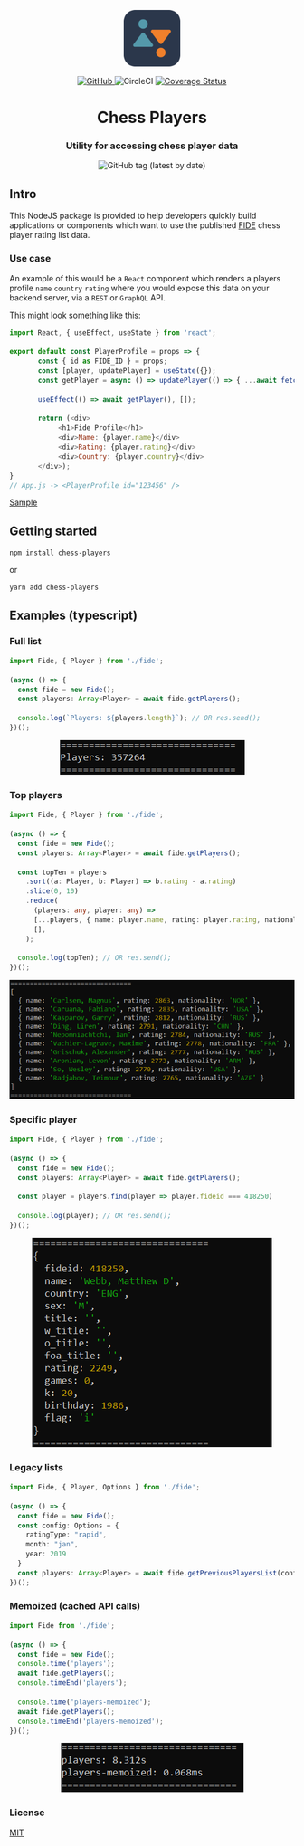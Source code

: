 <p align="center">
    <img
      alt="The Chess Centre"
      src="https://github.com/Chess-Centre/welcome/blob/master/img/bcc-dark-logo.png?raw=true"
      width="100"
    />
  <p align="center">
      <a href="https://github.com/chess-centre/welcome/blob/master/LICENSE">
        <img alt="GitHub" src="https://img.shields.io/github/license/chess-centre/welcome?style=flat">
      </a>
      <img alt="CircleCI" src="https://img.shields.io/circleci/build/github/chess-centre/chess-players/master">
      <a href='https://coveralls.io/github/chess-centre/chess-players?branch=master'><img src='https://coveralls.io/repos/github/chess-centre/chess-players/badge.svg?branch=master' alt='Coverage Status' />
      </a>
  </p>
  <h1 align="center"> Chess Players </h1>
</p>
<p align="center">
  <h3 align="center"> Utility for accessing chess player data </h3>
  <p align="center"><img alt="GitHub tag (latest by date)" src="https://img.shields.io/github/v/tag/chess-centre/chess-players"></p>
</p>

## Intro

This NodeJS package is provided to help developers quickly build applications or components which want to use the published [FIDE](https://ratings.fide.com/download_lists.phtml) chess player rating list data.

### Use case

An example of this would be a `React` component which renders a players profile `name` `country` `rating` where you would expose this data on your backend server, via a `REST` or `GraphQL` API.

This might look something like this:

```javascript
import React, { useEffect, useState } from 'react';

export default const PlayerProfile = props => {
       const { id as FIDE_ID } = props;
       const [player, updatePlayer] = useState({});
       const getPlayer = async () => updatePlayer(() => { ...await fetch(`/player/${FIDE_ID}`));
       
       useEffect(() => await getPlayer(), []);

       return (<div>
            <h1>Fide Profile</h1>
            <div>Name: {player.name}</div>
            <div>Rating: {player.rating}</div>
            <div>Country: {player.country}</div>
       </div>);
}
// App.js -> <PlayerProfile id="123456" />
```
[Sample](https://master.d3deu8tg7cyazb.amplifyapp.com/)


## Getting started

```
npm install chess-players
```
or 
```
yarn add chess-players
```

## Examples (typescript)
### Full list

```typescript
import Fide, { Player } from './fide';

(async () => {
  const fide = new Fide();
  const players: Array<Player> = await fide.getPlayers();

  console.log(`Players: ${players.length}`); // OR res.send();
})();
```

<p align="center">
    <img
      alt="player count"
      src="https://github.com/chess-centre/chess-players/blob/master/src/img/player-count.png?raw=true"
    />
</p>

### Top players

```typescript
import Fide, { Player } from './fide';

(async () => {
  const fide = new Fide();
  const players: Array<Player> = await fide.getPlayers();

  const topTen = players
    .sort((a: Player, b: Player) => b.rating - a.rating)
    .slice(0, 10)
    .reduce(
      (players: any, player: any) => 
      [...players, { name: player.name, rating: player.rating, nationality: player.country }],
      [],
    );

  console.log(topTen); // OR res.send();
})();
```

<p align="center">
    <img
      alt="player top ten"
      src="https://github.com/chess-centre/chess-players/blob/master/src/img/player-top-ten.png?raw=true"
    />
</p>

### Specific player

```typescript
import Fide, { Player } from './fide';

(async () => {
  const fide = new Fide();
  const players: Array<Player> = await fide.getPlayers();

  const player = players.find(player => player.fideid === 418250)

  console.log(player); // OR res.send();
})();
```

<p align="center">
    <img
      alt="player top ten"
      src="https://github.com/chess-centre/chess-players/blob/master/src/img/player.png?raw=true"
    />
</p>

### Legacy lists

```typescript
import Fide, { Player, Options } from './fide';

(async () => {
  const fide = new Fide();
  const config: Options = {
    ratingType: "rapid",
    month: "jan",
    year: 2019
  }
  const players: Array<Player> = await fide.getPreviousPlayersList(config);
})();
```


### Memoized (cached API calls)

```typescript
import Fide from './fide';

(async () => {
  const fide = new Fide();
  console.time('players');
  await fide.getPlayers();
  console.timeEnd('players');

  console.time('players-memoized');
  await fide.getPlayers();
  console.timeEnd('players-memoized');
})();
```

<p align="center">
    <img
      alt="player memoized"
      src="https://github.com/chess-centre/chess-players/blob/master/src/img/player-memoized.png?raw=true"
    />
</p>

### License

[MIT]('/../LICENSE) 

